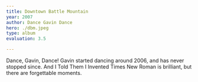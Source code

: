 ```yaml
---
title: Downtown Battle Mountain
year: 2007
author: Dance Gavin Dance
hero: ./dbm.jpeg
type: album
evaluation: 3.5

---
```


Dance, Gavin, Dance! Gavin started dancing around 2006, and has never stopped since. And I Told Them I Invented Times New Roman is brilliant, but there are forgettable moments.
